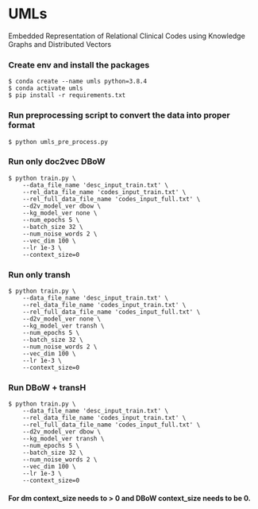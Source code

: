 # UMLs
Embedded Representation of Relational Clinical Codes using Knowledge Graphs and Distributed Vectors

### Create env and install the packages

    $ conda create --name umls python=3.8.4
    $ conda activate umls
    $ pip install -r requirements.txt

### Run preprocessing script to convert the data into proper format

    $ python umls_pre_process.py
    
### Run only doc2vec DBoW
    $ python train.py \
        --data_file_name 'desc_input_train.txt' \
        --rel_data_file_name 'codes_input_train.txt' \
        --rel_full_data_file_name 'codes_input_full.txt' \
        --d2v_model_ver dbow \
        --kg_model_ver none \
        --num_epochs 5 \
        --batch_size 32 \
        --num_noise_words 2 \
        --vec_dim 100 \
        --lr 1e-3 \
        --context_size=0

### Run only transh
    $ python train.py \
        --data_file_name 'desc_input_train.txt' \
        --rel_data_file_name 'codes_input_train.txt' \
        --rel_full_data_file_name 'codes_input_full.txt' \
        --d2v_model_ver none \
        --kg_model_ver transh \
        --num_epochs 5 \
        --batch_size 32 \
        --num_noise_words 2 \
        --vec_dim 100 \
        --lr 1e-3 \
        --context_size=0
    
### Run DBoW + transH
    $ python train.py \
        --data_file_name 'desc_input_train.txt' \
        --rel_data_file_name 'codes_input_train.txt' \
        --rel_full_data_file_name 'codes_input_full.txt' \
        --d2v_model_ver dbow \
        --kg_model_ver transh \
        --num_epochs 5 \
        --batch_size 32 \
        --num_noise_words 2 \
        --vec_dim 100 \
        --lr 1e-3 \
        --context_size=0
    
#### For dm context_size needs to > 0 and DBoW context_size needs to be 0.
